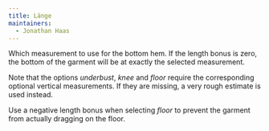 ```yaml
---
title: Länge
maintainers:
  - Jonathan Haas
---
```


Which measurement to use for the bottom hem.
If the length bonus is zero, the bottom of the garment will be at exactly the selected measurement.

Note that the options _underbust_, _knee_ and _floor_ require the corresponding optional vertical measurements.
If they are missing, a very rough estimate is used instead.

Use a negative length bonus when selecting _floor_ to prevent the garment from actually dragging on the floor.
